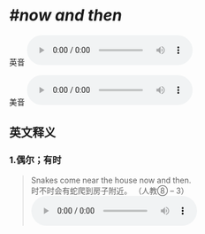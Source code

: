 # ***\#now and then*** 
英音
<audio src="./media/now and then1.aac" controls="controls"></audio>

美音
<audio src="./media/now and then2.aac" controls="controls"></audio>



  

英文释义
---
### 1.**偶尔；有时**  

 > Snakes come near the house now and then.  
 > 时不时会有蛇爬到房子附近。  （人教⑧ – 3）  
<audio src="./media/now-5.aac" controls="controls"></audio>


